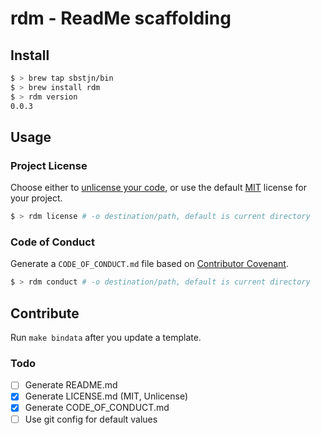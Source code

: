 # rdm - ReadMe scaffolding

## Install

```bash
$ > brew tap sbstjn/bin
$ > brew install rdm
$ > rdm version
0.0.3
```

## Usage

### Project License

Choose either to [unlicense your code](http://unlicense.org/), or use the default [MIT](https://opensource.org/licenses/MIT) license for your project.

```bash
$ > rdm license # -o destination/path, default is current directory
```

### Code of Conduct

Generate a `CODE_OF_CONDUCT.md` file based on [Contributor Covenant](http://contributor-covenant.org/version/1/4/).

```bash
$ > rdm conduct # -o destination/path, default is current directory
```

## Contribute

Run `make bindata` after you update a template.

### Todo

- [ ] Generate README.md
- [x] Generate LICENSE.md (MIT, Unlicense)
- [x] Generate CODE_OF_CONDUCT.md
- [ ] Use git config for default values
